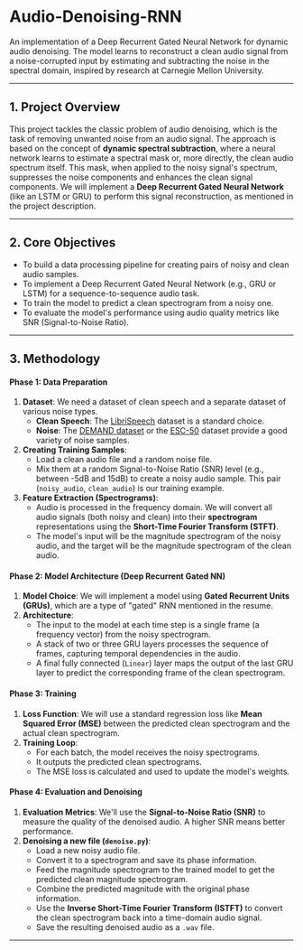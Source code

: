# Audio-Denoising-RNN

An implementation of a Deep Recurrent Gated Neural Network for dynamic audio denoising. The model learns to reconstruct a clean audio signal from a noise-corrupted input by estimating and subtracting the noise in the spectral domain, inspired by research at Carnegie Mellon University.

---

## 1. Project Overview

This project tackles the classic problem of audio denoising, which is the task of removing unwanted noise from an audio signal. The approach is based on the concept of **dynamic spectral subtraction**, where a neural network learns to estimate a spectral mask or, more directly, the clean audio spectrum itself. This mask, when applied to the noisy signal's spectrum, suppresses the noise components and enhances the clean signal components. We will implement a **Deep Recurrent Gated Neural Network** (like an LSTM or GRU) to perform this signal reconstruction, as mentioned in the project description.

---

## 2. Core Objectives

-   To build a data processing pipeline for creating pairs of noisy and clean audio samples.
-   To implement a Deep Recurrent Gated Neural Network (e.g., GRU or LSTM) for a sequence-to-sequence audio task.
-   To train the model to predict a clean spectrogram from a noisy one.
-   To evaluate the model's performance using audio quality metrics like SNR (Signal-to-Noise Ratio).

---

## 3. Methodology

#### Phase 1: Data Preparation

1.  **Dataset**: We need a dataset of clean speech and a separate dataset of various noise types.
    -   **Clean Speech**: The [LibriSpeech](https://www.openslr.org/12) dataset is a standard choice.
    -   **Noise**: The [DEMAND dataset](https://zenodo.org/record/1227121) or the [ESC-50](https://github.com/karolpiczak/ESC-50) dataset provide a good variety of noise samples.
2.  **Creating Training Samples**:
    -   Load a clean audio file and a random noise file.
    -   Mix them at a random Signal-to-Noise Ratio (SNR) level (e.g., between -5dB and 15dB) to create a noisy audio sample. This pair (`noisy_audio`, `clean_audio`) is our training example.
3.  **Feature Extraction (Spectrograms)**:
    -   Audio is processed in the frequency domain. We will convert all audio signals (both noisy and clean) into their **spectrogram** representations using the **Short-Time Fourier Transform (STFT)**.
    -   The model's input will be the magnitude spectrogram of the noisy audio, and the target will be the magnitude spectrogram of the clean audio.

#### Phase 2: Model Architecture (Deep Recurrent Gated NN)

1.  **Model Choice**: We will implement a model using **Gated Recurrent Units (GRUs)**, which are a type of "gated" RNN mentioned in the resume.
2.  **Architecture**:
    -   The input to the model at each time step is a single frame (a frequency vector) from the noisy spectrogram.
    -   A stack of two or three GRU layers processes the sequence of frames, capturing temporal dependencies in the audio.
    -   A final fully connected (`Linear`) layer maps the output of the last GRU layer to predict the corresponding frame of the clean spectrogram.

#### Phase 3: Training

1.  **Loss Function**: We will use a standard regression loss like **Mean Squared Error (MSE)** between the predicted clean spectrogram and the actual clean spectrogram.
2.  **Training Loop**:
    -   For each batch, the model receives the noisy spectrograms.
    -   It outputs the predicted clean spectrograms.
    -   The MSE loss is calculated and used to update the model's weights.

#### Phase 4: Evaluation and Denoising

1.  **Evaluation Metrics**: We'll use the **Signal-to-Noise Ratio (SNR)** to measure the quality of the denoised audio. A higher SNR means better performance.
2.  **Denoising a new file (`denoise.py`)**:
    -   Load a new noisy audio file.
    -   Convert it to a spectrogram and save its phase information.
    -   Feed the magnitude spectrogram to the trained model to get the predicted clean magnitude spectrogram.
    -   Combine the predicted magnitude with the original phase information.
    -   Use the **Inverse Short-Time Fourier Transform (ISTFT)** to convert the clean spectrogram back into a time-domain audio signal.
    -   Save the resulting denoised audio as a `.wav` file.

---
